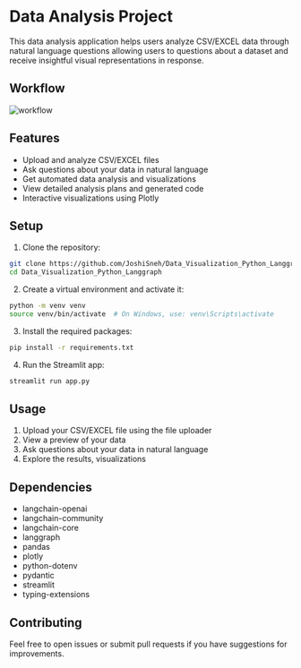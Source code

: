 # Data Analysis Project

This data analysis application helps users analyze CSV/EXCEL data through natural language questions allowing users to questions about a dataset and receive insightful visual representations in response.

## Workflow

![workflow](https://github.com/user-attachments/assets/3e990c3d-63e0-4e69-93c2-95a29ffd5fb8)

## Features

- Upload and analyze CSV/EXCEL files
- Ask questions about your data in natural language
- Get automated data analysis and visualizations
- View detailed analysis plans and generated code
- Interactive visualizations using Plotly

## Setup

1. Clone the repository:
```bash
git clone https://github.com/JoshiSneh/Data_Visualization_Python_Langgraph.git
cd Data_Visualization_Python_Langgraph
```

2. Create a virtual environment and activate it:
```bash
python -m venv venv
source venv/bin/activate  # On Windows, use: venv\Scripts\activate
```

3. Install the required packages:
```bash
pip install -r requirements.txt
```
4. Run the Streamlit app:
```bash
streamlit run app.py
```

## Usage

1. Upload your CSV/EXCEL file using the file uploader
2. View a preview of your data
3. Ask questions about your data in natural language
4. Explore the results, visualizations

## Dependencies

- langchain-openai
- langchain-community
- langchain-core
- langgraph
- pandas
- plotly
- python-dotenv
- pydantic
- streamlit
- typing-extensions

## Contributing

Feel free to open issues or submit pull requests if you have suggestions for improvements.
